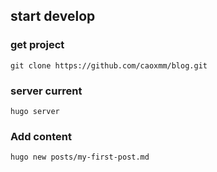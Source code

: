 ## start develop

### get project

```
git clone https://github.com/caoxmm/blog.git
```

### server current

```
hugo server
```

### Add content

```
hugo new posts/my-first-post.md
```
